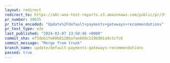 ```yaml
---
layout: redirect
redirect_to: https://a8c-woo-test-reports.s3.amazonaws.com/public/pr/39635/e2e/index.html
pr_number: 39635
pr_title_encoded: "Update%2Fdefault+payments+gateways+recommendations"
pr_test_type: e2e
last_published: "2024-03-07 13:50:46 +0000"
commit_sha: ef5deb1fe80b8120bafae669c219b901a9c3cfc6
commit_message: "Merge from trunk"
branch_name: update/default-payments-gateways-recommendations
passed: true
---
```

